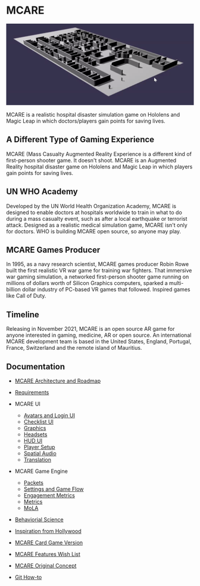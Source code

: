# MCARE

![MCARE hospital](docs/mcare-2021-06-16-babylon2.png)

MCARE is a realistic hospital disaster simulation game on Hololens and Magic Leap in which doctors/players gain points for saving lives. 

## A Different Type of Gaming Experience

MCARE (Mass Casualty Augmented Reality Experience is a different kind of first-person shooter game. It doesn't shoot. MCARE is an Augmented Reality hospital disaster game on Hololens and Magic Leap in which players gain points for saving lives.

## UN WHO Academy

Developed by the UN World Health Organization Academy, MCARE is designed to enable doctors at hospitals worldwide to train in what to do during a mass casualty event, such as after a local earthquake or terrorist attack. Designed as a realistic medical simulation game, MCARE isn't only for doctors. WHO is building MCARE open source, so anyone may play.

## MCARE Games Producer

In 1995, as a navy research scientist, MCARE games producer Robin Rowe built the first realistic VR war game for training war fighters. That immersive war gaming simulation, a networked first-person shooter game running on millions of dollars worth of Silicon Graphics computers, sparked a multi-billion dollar industry of PC-based VR games that followed. Inspired games like Call of Duty.

## Timeline

Releasing in November 2021, MCARE is an open source AR game for anyone interested in gaming, medicine, AR or open source. An international MCARE development team is based in the United States, England, Portugal, France, Switzerland and the remote island of Mauritius.

## Documentation

* [MCARE Architecture and Roadmap](docs/mcare-architecture-roadmap.pdf)
* [Requirements](docs/mcare-requirements.md)
* MCARE UI
	* [Avatars and Login UI](docs/mcare-login-avatars.md)
	* [Checklist UI](docs/mcare-checklist.md)
	* [Graphics](docs/mcare-graphics.md)
	* [Headsets](docs/mcare-headset-makers.md)
	* [HUD UI](docs/mcare-hud.md)
	* [Player Setup](docs/mcare-setup.md)
	* [Spatial Audio](docs/mcare-spatial-audio.md)
	* [Translation](docs/mcare-translation.md)
* MCARE Game Engine
	* [Packets](docs/mcare-packets.md)
	* [Settings and Game Flow](docs/mcare-settings-flow.pdf)
	* [Engagement Metrics](docs/mcare-engagement-metrics.md)
	* [Metrics](docs/mcare-metrics.md)
	* [MoLA](docs/mola.md)
* [Behaviorial Science](docs/mcare-behavioral-science.md)
* [Inspiration from Hollywood](docs/mcare-hollywood.md)
* [MCARE Card Game Version](docs/mcare-card-game-requirements.md)
* [MCARE Features Wish List](docs/mcare-ar-wish-list.md)
* [MCARE Original Concept](docs/mcare-ar-concept.md)

* [Git How-to](docs/git-how-to.md)
